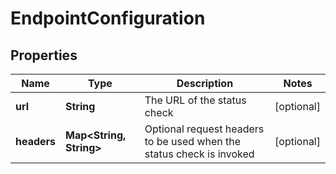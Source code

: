 
# EndpointConfiguration

## Properties
Name | Type | Description | Notes
------------ | ------------- | ------------- | -------------
**url** | **String** | The URL of the status check |  [optional]
**headers** | **Map&lt;String, String&gt;** | Optional request headers to be used when the status check is invoked |  [optional]



